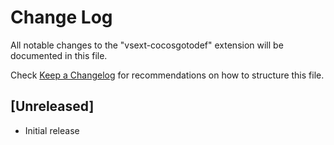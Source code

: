 # Change Log

All notable changes to the "vsext-cocosgotodef" extension will be documented in this file.

Check [Keep a Changelog](http://keepachangelog.com/) for recommendations on how to structure this file.

## [Unreleased]

- Initial release